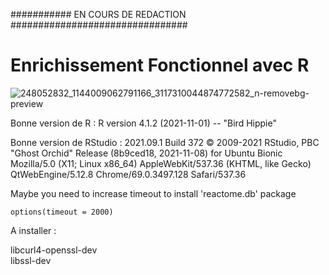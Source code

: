 ########### EN COURS DE REDACTION ################################

# Enrichissement Fonctionnel avec R

![248052832_1144009062791166_3117310044874772582_n-removebg-preview](https://user-images.githubusercontent.com/76952273/146406179-0c34461b-0e2d-471f-9784-4ea19238a1c1.png)


Bonne version de R : 
R version 4.1.2 (2021-11-01) -- "Bird Hippie"

Bonne version de RStudio :
2021.09.1 Build 372
© 2009-2021 RStudio, PBC
"Ghost Orchid" Release (8b9ced18, 2021-11-08) for Ubuntu Bionic
Mozilla/5.0 (X11; Linux x86_64) AppleWebKit/537.36 (KHTML, like Gecko) QtWebEngine/5.12.8 Chrome/69.0.3497.128 Safari/537.36


Maybe you need to increase timeout to install 'reactome.db' package

```
options(timeout = 2000)
```
A installer : 

libcurl4-openssl-dev  
libssl-dev
